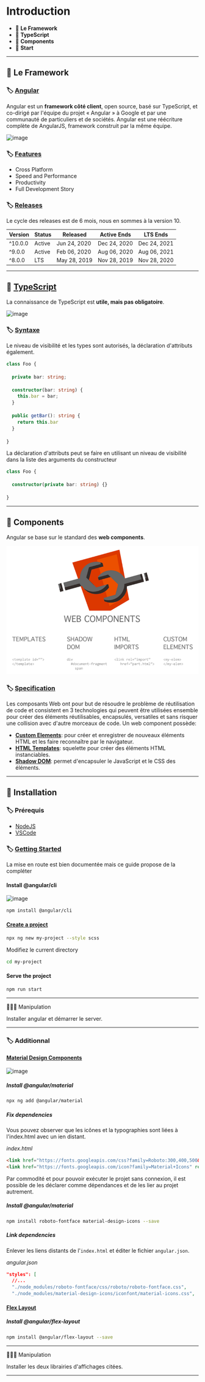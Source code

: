 # Introduction

*  🔖 **Le Framework**
*  🔖 **TypeScript**
*  🔖 **Components**
*  🔖 **Start**

___

## 📑 Le Framework

### 🏷️ **[Angular](https://angular.io/)**


Angular est un **framework côté client**, open source, basé sur TypeScript, et co-dirigé par l'équipe du projet « Angular » à Google et par une communauté de particuliers et de sociétés. Angular est une réécriture complète de AngularJS, framework construit par la même équipe.

![image](https://raw.githubusercontent.com/seeren-training/Angular/master/wiki/resources/angular.png)

### 🏷️ **[Features](https://angular.io/features)**

* Cross Platform
* Speed and Performance
* Productivity
* Full Development Story

### 🏷️ **[Releases](https://angular.io/guide/releases)**

Le cycle des releases est de 6 mois, nous en sommes à la version 10.

|Version|Status|Released|Active Ends|LTS Ends|
|---|---|---|---|---|
|^10.0.0|Active|Jun 24, 2020|Dec 24, 2020|Dec 24, 2021|
^9.0.0|Active|Feb 06, 2020|Aug 06, 2020|Aug 06, 2021|
|^8.0.0|LTS|May 28, 2019|Nov 28, 2019|Nov 28, 2020|

___

## 📑 [TypeScript](https://www.npmjs.com/)

La connaissance de TypeScript est **utile, mais pas obligatoire**.

![image](https://raw.githubusercontent.com/seeren-training/Angular/master/wiki/resources/typescript.png)

### 🏷️ **[Syntaxe](https://www.typescriptlang.org/docs)**

Le niveau de visibilité et les types sont autorisés, la déclaration d'attributs également.

```ts
class Foo {

  private bar: string;

  constructor(bar: string) {
    this.bar = bar;
  }

  public getBar(): string {
    return this.bar
  }

}
```

La déclaration d'attributs peut se faire en utilisant un niveau de visibilité dans la liste des arguments du constructeur

```ts
class Foo {

  constructor(private bar: string) {}

}
```
___

## 📑 Components

Angular se base sur le standard des **web components**.

![image](https://raw.githubusercontent.com/seeren-training/Angular/master/wiki/resources/webcomponent.png)

### 🏷️ **[Specification](https://developer.mozilla.org/fr/docs/Web/Web_Components)**

Les composants Web ont pour but de résoudre le problème de réutilisation de code et consistent en 3 technologies qui peuvent être utilisées ensemble pour créer des éléments réutilisables, encapsulés, versatiles et sans risquer une collision avec d'autre morceaux de code. Un web component possède:

* **[Custom Elements](https://developer.mozilla.org/en-US/docs/Web/Web_Components/Using_custom_elements)**: pour créer et enregistrer de nouveaux éléments HTML et les faire reconnaître par le navigateur.
* **[HTML Templates](https://developer.mozilla.org/fr/docs/Web/HTML/Element/template)**: squelette pour créer des éléments HTML instanciables.
* **[Shadow DOM](https://developer.mozilla.org/fr/docs/Web/Web_Components/Using_shadow_DOM)**: permet d'encapsuler le JavaScript et le CSS des éléments.

___

## 📑 Installation

### 🏷️ **Prérequis**

* [NodeJS](https://nodejs.org/en/download/)
* [VSCode](https://code.visualstudio.com/)

### 🏷️ **[Getting Started](https://angular.io/guide/setup-local)**

La mise en route est bien documentée mais ce guide propose de la compléter

#### Install @angular/cli

![image](https://raw.githubusercontent.com/seeren-training/Angular/master/wiki/resources/angular-cli.png)

```bash
npm install @angular/cli
```

#### [Create a project]((https://angular.io/cli/new))

```bash
npx ng new my-project --style scss
```

Modifiez le current directory

```bash
cd my-project
```

#### Serve the project

```bash
npm run start
```

___

👨🏻‍💻 Manipulation

Installer angular et démarrer le server.

___

### 🏷️ **Additionnal**

#### [Material Design Components](https://material.angular.io/)

![image](https://raw.githubusercontent.com/seeren-training/Angular/master/wiki/resources/angular-material.png)

##### Install @angular/material

```bash
npx ng add @angular/material
```

##### Fix dependencies

Vous pouvez observer que les icônes et la typographies sont liées à l'index.html avec un ien distant.

*index.html*

```html
<link href="https://fonts.googleapis.com/css?family=Roboto:300,400,500&display=swap" rel="stylesheet">
<link href="https://fonts.googleapis.com/icon?family=Material+Icons" rel="stylesheet">
```

Par commodité et pour pouvoir exécuter le projet sans connexion, il est possible de les déclarer comme dépendances et de les lier au projet autrement.

##### Install @angular/material

```bash
npm install roboto-fontface material-design-icons --save
```

##### Link dependencies

Enlever les liens distants de l'`index.html` et éditer le fichier `angular.json`.

*angular.json*

```json
"styles": [
  //...
  "./node_modules/roboto-fontface/css/roboto/roboto-fontface.css",
  "./node_modules/material-design-icons/iconfont/material-icons.css",
```

#### [Flex Layout](https://github.com/angular/flex-layout)

##### Install @angular/flex-layout

```bash
npm install @angular/flex-layout --save
```

___

👨🏻‍💻 Manipulation

Installer les deux librairies d'affichages citées.

___